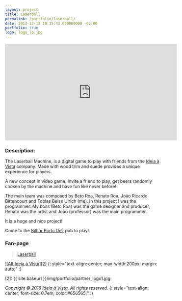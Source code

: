 ```yaml
---
layout: project
title: Laserball
permalink: /portfolio/laserball/
date: 2013-12-13 18:15:43.000000000 -02:00
portfolio: true
logo: logo_lb.jpg
---
```


<div class="video-container widevideo">
 <iframe src="https://www.facebook.com/plugins/video.php?href=https%3A%2F%2Fwww.facebook.com%2Flaserball2016%2Fvideos%2F594284824054190%2F&show_text=0&width=560" width="560" height="315" style="border:none;overflow:hidden" scrolling="no" frameborder="0" allowTransparency="true" allowFullScreen="true"></iframe>
</div>

 <span/>

### Description:

The Laserball Machine, is a digital game to play with friends from the [Ideia à Vista](http://ideiaavista.com.br/) company. Made with wood trim and suede provides a unique experience for players.

A new concept in video game. Invite a friend to play, get beers randomly chosen by the machine and have fun like never before!

The main team was composed by Beto Roa, Renato Roa, João Ricardo Bittencourt and Tobias Beise Ulrich (me). In this project I was the programmer.
My boss (Beto Roa) was the game designer and producer, Renato was the artist and João (professor) was the main programmer.

It is a huge and nice project!

Come to the [Bilhar Porto Dez](http://www.bilharportodez.com.br/) pub to play!


### Fan-page

<div class="fb">
<div class="fb-page" data-href="https://www.facebook.com/laserball2016/" data-width="500" data-small-header="false" data-adapt-container-width="true" data-hide-cover="false" data-show-facepile="true"><blockquote cite="https://www.facebook.com/laserball2016/" class="fb-xfbml-parse-ignore"><a href="https://www.facebook.com/laserball2016/">Laserball</a></blockquote></div>
</div>

 <span/>

[![Alt Ideia à Vista][2]][1]
{: style="text-align: center; max-width:200px; margin: auto;" :}

  [1]: http://ideiaavista.com.br/
  [2]: {{ site.baseurl }}/img/portfolio/partner_logo1.jpg

_Copyright © 2016  [Ideia à Vista](http://ideiaavista.com.br/). All rights reserved._
{: style="text-align: center; font-size: 0.7em; color:#656565;" :}

